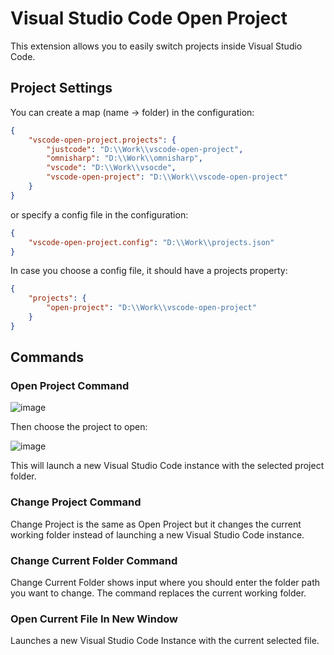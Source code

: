 # Visual Studio Code Open Project 

This extension allows you to easily switch projects inside Visual Studio Code.

## Project Settings 
You can create a map (name -> folder) in the configuration:

```json
{
    "vscode-open-project.projects": {
        "justcode": "D:\\Work\\vscode-open-project",
        "omnisharp": "D:\\Work\\omnisharp",
        "vscode": "D:\\Work\\vsocde",
        "vscode-open-project": "D:\\Work\\vscode-open-project"
    }
}
```

or specify a config file in the configuration:
```json
{
    "vscode-open-project.config": "D:\\Work\\projects.json"
}
```

In case you choose a config file, it should have a projects property:
```json
{
    "projects": {
        "open-project": "D:\\Work\\vscode-open-project"
    }
}
```

## Commands

### **Open Project Command**
![image](https://cloud.githubusercontent.com/assets/1393980/11690911/76f59626-9ea1-11e5-894c-83929f91ca74.png)

Then choose the project to open:

![image](https://cloud.githubusercontent.com/assets/1393980/11690954/9bba565e-9ea1-11e5-8d89-6e2a0227ac33.png)


This will launch a new Visual Studio Code instance with the selected project folder.

### **Change Project Command**
Change Project is the same as Open Project but it changes the current working folder instead of launching a new Visual Studio Code instance.

### **Change Current Folder Command**
Change Current Folder shows input where you should enter the folder path you want to change. The command replaces the current working folder.

### **Open Current File In New Window**
Launches a new Visual Studio Code Instance with the current selected file.